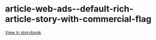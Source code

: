 # article-web-ads--default-rich-article-story-with-commercial-flag

[View in storybook](https://raw.githack.com/Independent-Digital-News-and-Media-Ltd/indy100-pwamp-sb/PR-619-sb/index.html?path=/story/article-web-ads--default-rich-article-story-with-commercial-flag)